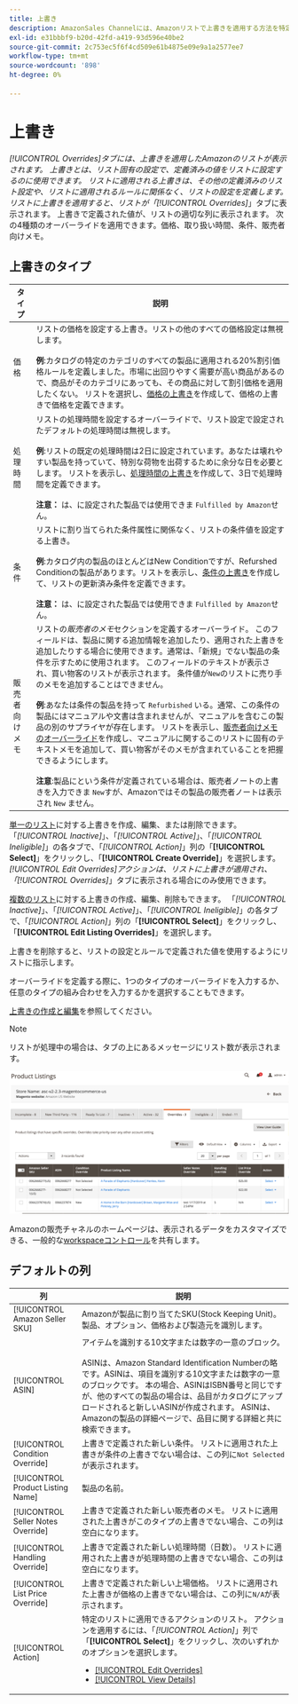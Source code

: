 ```yaml
---
title: 上書き
description: AmazonSales Channelには、Amazonリストで上書きを適用する方法を特定し、管理するのに役立つ「上書き」タブが用意されています。
exl-id: e31bbbf9-b20d-42fd-a419-93d596e40be2
source-git-commit: 2c753ec5f6f4cd509e61b4875e09e9a1a2577ee7
workflow-type: tm+mt
source-wordcount: '898'
ht-degree: 0%

---
```


# 上書き

_[!UICONTROL Overrides]_タブには、上書きを適用したAmazonのリストが表示されます。 上書きとは、リスト固有の設定で、定義済みの値をリストに設定するのに使用できます。 リストに適用される上書きは、その他の定義済みのリスト設定や、リストに適用されるルールに関係なく、リストの設定を定義します。 リストに上書きを適用すると、リストが「_[!UICONTROL Overrides]_」タブに表示されます。 上書きで定義された値が、リストの適切な列に表示されます。 次の4種類のオーバーライドを適用できます。価格、取り扱い時間、条件、販売者向けメモ。

## 上書きのタイプ

| タイプ | 説明 |
|---|---|
| 価格 | リストの価格を設定する上書き。リストの他のすべての価格設定は無視します。 <br><br>**例**:カタログの特定のカテゴリのすべての製品に適用される20%割引価格ルールを定義しました。市場に出回りやすく需要が高い商品があるので、商品がそのカテゴリにあっても、その商品に対して割引価格を適用したくない。 リストを選択し、[価格の上書き](./creating-editing-overrides.md#edit-override-single-listing)を作成して、価格の上書きで価格を定義できます。 |
| 処理時間 | リストの処理時間を設定するオーバーライドで、リスト設定で設定されたデフォルトの処理時間は無視します。<br><br>**例**:リストの既定の処理時間は2日に設定されています。あなたは壊れやすい製品を持っていて、特別な荷物を出荷するために余分な日を必要とします。 リストを表示し、[処理時間の上書き](./creating-editing-overrides.md#edit-override-single-listing)を作成して、3日で処理時間を定義できます。<br><br>**注意：** は、に設定された製品では使用できま `Fulfilled by Amazon`せん。 |
| 条件 | リストに割り当てられた条件属性に関係なく、リストの条件値を設定する上書き。<br><br>**例**:カタログ内の製品のほとんどはNew Conditionですが、Refurshed Conditionの製品があります。リストを表示し、[条件の上書き](./creating-editing-overrides.md#edit-override-single-listing)を作成して、リストの更新済み条件を定義できます。<br><br>**注意：** は、に設定された製品では使用できま `Fulfilled by Amazon`せん。 |
| 販売者向けメモ | リストの&#x200B;_販売者のメモ_&#x200B;セクションを定義するオーバーライド。 このフィールドは、製品に関する追加情報を追加したり、適用された上書きを追加したりする場合に使用できます。通常は、「新規」でない製品の条件を示すために使用されます。 このフィールドのテキストが表示され、買い物客のリストが表示されます。 条件値が`New`のリストに売り手のメモを追加することはできません。 <br><br>**例**:あなたは条件の製品を持って `Refurbished` いる。通常、この条件の製品にはマニュアルや文書は含まれませんが、マニュアルを含むこの製品の別のサプライヤが存在します。 リストを表示し、[販売者向けメモのオーバーライド](./creating-editing-overrides.md#edit-override-single-listing)を作成し、マニュアルに関するこのリストに固有のテキストメモを追加して、買い物客がそのメモが含まれていることを把握できるようにします。<br><br>**注意**:製品にという条件が定義されている場合は、販売者ノートの上書きを入力できま `New`すが、Amazonではその製品の販売者ノートは表示され `New` ません。 |

[単一のリスト](./creating-editing-overrides.md#edit-override-single-listing)に対する上書きを作成、編集、または削除できます。 「_[!UICONTROL Inactive]_」、「_[!UICONTROL Active]_」、「_[!UICONTROL Ineligible]_」の各タブで、「_[!UICONTROL Action]_」列の「**[!UICONTROL Select]**」をクリックし、「**[!UICONTROL Create Override]**」を選択します。 _[!UICONTROL Edit Overrides]_アクションは、リストに上書きが適用され、「_[!UICONTROL Overrides]_」タブに表示される場合にのみ使用できます。

[複数のリスト](./creating-editing-overrides.md#edit-override-multiple-listings)に対する上書きの作成、編集、削除もできます。 「_[!UICONTROL Inactive]_」、「_[!UICONTROL Active]_」、「_[!UICONTROL Ineligible]_」の各タブで、「_[!UICONTROL Action]_」列の「**[!UICONTROL Select]**」をクリックし、「**[!UICONTROL Edit Listing Overrides]**」を選択します。

上書きを削除すると、リストの設定とルールで定義された値を使用するようにリストに指示します。

オーバーライドを定義する際に、1つのタイプのオーバーライドを入力するか、任意のタイプの組み合わせを入力するかを選択することもできます。

[上書きの作成と編集](./creating-editing-overrides.md)を参照してください。

>[!NOTE]
>
>リストが処理中の場合は、タブの上にあるメッセージにリスト数が表示されます。

![「上書き」タブ](assets/amazon-overrides.png)

Amazonの販売チャネルのホームページは、表示されるデータをカスタマイズできる、一般的な[workspaceコントロール](./workspace-controls.md)を共有します。

## デフォルトの列

| 列 | 説明 |
|---|---|
| [!UICONTROL Amazon Seller SKU] | Amazonが製品に割り当てたSKU(Stock Keeping Unit)。製品、オプション、価格および製造元を識別します。 |
| [!UICONTROL ASIN] | アイテムを識別する10文字または数字の一意のブロック。<br><br>ASINは、Amazon Standard Identification Numberの略です。ASINは、項目を識別する10文字または数字の一意のブロックです。 本の場合、ASINはISBN番号と同じですが、他のすべての製品の場合は、品目がカタログにアップロードされると新しいASINが作成されます。 ASINは、Amazonの製品の詳細ページで、品目に関する詳細と共に検索できます。 |
| [!UICONTROL Condition Override] | 上書きで定義された新しい条件。 リストに適用された上書きが条件の上書きでない場合は、この列に`Not Selected`が表示されます。 |
| [!UICONTROL Product Listing Name] | 製品の名前。 |
| [!UICONTROL Seller Notes Override] | 上書きで定義された新しい販売者のメモ。 リストに適用された上書きがこのタイプの上書きでない場合、この列は空白になります。 |
| [!UICONTROL Handling Override] | 上書きで定義された新しい処理時間（日数）。 リストに適用された上書きが処理時間の上書きでない場合、この列は空白になります。 |
| [!UICONTROL List Price Override] | 上書きで定義された新しい上場価格。 リストに適用された上書きが価格の上書きでない場合は、この列に`N/A`が表示されます。 |
| [!UICONTROL Action] | 特定のリストに適用できるアクションのリスト。 アクションを適用するには、「_[!UICONTROL Action]_」列で「**[!UICONTROL Select]**」をクリックし、次のいずれかのオプションを選択します。<ul><li>[[!UICONTROL Edit Overrides]](./creating-editing-overrides.md#edit-override-single-listing)</li><li>[[!UICONTROL View Details]](./product-listing-details.md)</li></ul> |
